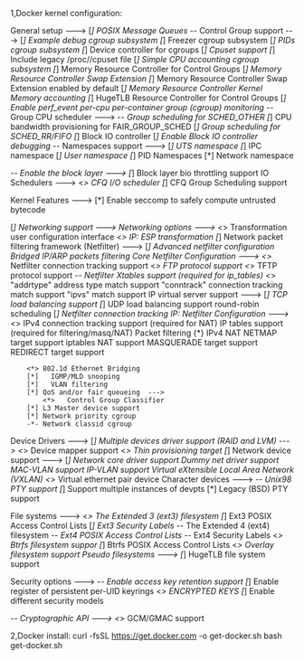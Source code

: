 
1,Docker kernel configuration:

General setup  --->
	[*] POSIX Message Queues
	-*- Control Group support  --->
		[*]   Example debug cgroup subsystem
		[*]   Freezer cgroup subsystem
		[*]   PIDs cgroup subsystem
		[*]   Device controller for cgroups
		[*]   Cpuset support
		[*]     Include legacy /proc/<pid>/cpuset file
		[*]   Simple CPU accounting cgroup subsystem
		[*]   Memory Resource Controller for Control Groups
		[*]     Memory Resource Controller Swap Extension
		[*]       Memory Resource Controller Swap Extension enabled by default
		[*]     Memory Resource Controller Kernel Memory accounting
		[*]   HugeTLB Resource Controller for Control Groups
		[*]   Enable perf_event per-cpu per-container group (cgroup) monitoring
		-*-   Group CPU scheduler  --->
			-*-   Group scheduling for SCHED_OTHER
			[*]     CPU bandwidth provisioning for FAIR_GROUP_SCHED
			[*]   Group scheduling for SCHED_RR/FIFO
		[*]   Block IO controller
		[*]     Enable Block IO controller debugging
	-*- Namespaces support  --->
		[*]   UTS namespace
		[*]   IPC namespace
		[*]   User namespace
		[*]   PID Namespaces
		[*]   Network namespace
		
-*- Enable the block layer  --->
	[*]   Block layer bio throttling support
	IO Schedulers  --->
		<*> CFQ I/O scheduler
		[*]   CFQ Group Scheduling support
		
		
Kernel Features  --->
	[*] Enable seccomp to safely compute untrusted bytecode


		
[*] Networking support  --->
	Networking options  --->
		<*> Transformation user configuration interface
		<*>   IP: ESP transformation
		[*] Network packet filtering framework (Netfilter)  --->
			[*]   Advanced netfilter configuration
			<M>     Bridged IP/ARP packets filtering
			Core Netfilter Configuration  --->
				<*> Netfilter connection tracking support
				<*> FTP protocol support
				<*> TFTP protocol support
				-*- Netfilter Xtables support (required for ip_tables)
				<*>   "addrtype" address type match support
				<M>   "conntrack" connection tracking match support
				<M>   "ipvs" match support
			<M>   IP virtual server support  --->
				[*]   TCP load balancing support
				[*]   UDP load balancing support
				<M>   round-robin scheduling
				[*]   Netfilter connection tracking
			IP: Netfilter Configuration  --->
				<*> IPv4 connection tracking support (required for NAT)
				<M> IP tables support (required for filtering/masq/NAT)
				<M>   Packet filtering
				{*} IPv4 NAT
				<M>     NETMAP target support
				<M>   iptables NAT support
				<M>     MASQUERADE target support
				<M>     REDIRECT target support

		<*> 802.1d Ethernet Bridging
		[*]   IGMP/MLD snooping
		[*]   VLAN filtering
		[*] QoS and/or fair queueing  --->
			<*>   Control Group Classifier
		[*] L3 Master device support
		[*] Network priority cgroup
		-*- Network classid cgroup
	
		
Device Drivers  --->
	[*] Multiple devices driver support (RAID and LVM)  --->
		<*>   Device mapper support
		<*>     Thin provisioning target
	[*] Network device support  --->
		[*]   Network core driver support
		<M>     Dummy net driver support
		<M>     MAC-VLAN support
		<M>     IP-VLAN support
		<M>     Virtual eXtensible Local Area Network (VXLAN)
		<*>     Virtual ethernet pair device
	Character devices  --->
		-*-   Unix98 PTY support
		[*]     Support multiple instances of devpts
		[*]   Legacy (BSD) PTY support
		


File systems  --->
	<*> The Extended 3 (ext3) filesystem
	[*]   Ext3 POSIX Access Control Lists
	[*]   Ext3 Security Labels
	-*- The Extended 4 (ext4) filesystem
	-*-   Ext4 POSIX Access Control Lists
	-*-   Ext4 Security Labels
	<*> Btrfs filesystem suppor
	[*]   Btrfs POSIX Access Control Lists
	<*> Overlay filesystem support
	Pseudo filesystems  --->
		[*] HugeTLB file system support

		
Security options  --->
	-*- Enable access key retention support
	[*]   Enable register of persistent per-UID keyrings
	<*>   ENCRYPTED KEYS
	[*] Enable different security models
	

-*- Cryptographic API  --->
	<*>   GCM/GMAC support
	
	
2,Docker install:
curl -fsSL https://get.docker.com -o get-docker.sh
bash get-docker.sh
